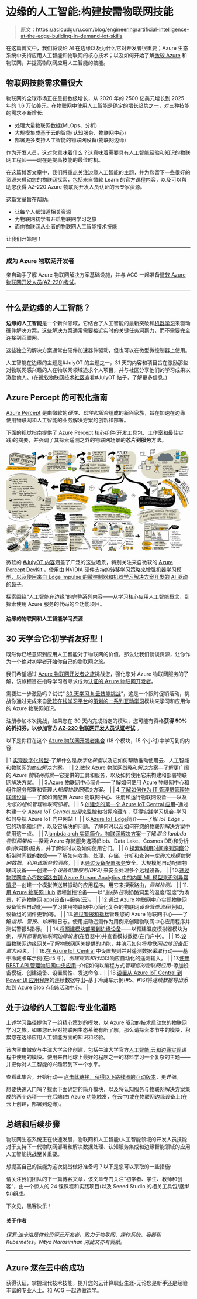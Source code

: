 # 边缘的人工智能:构建按需物联网技能

> 原文：<https://acloudguru.com/blog/engineering/artificial-intelligence-at-the-edge-building-in-demand-iot-skills>

在这篇博文中，我们将谈论 AI 在边缘以及为什么它对开发者很重要；Azure 生态系统中支持应用人工智能和物联网的核心技术；以及如何开始了解[微软 Azure](https://acloudguru.com/blog/engineering/what-is-microsoft-azure) 和物联网，并提高物联网应用人工智能的技能。

## 物联网技能需求量很大

物联网的全球市场正在呈指数级增长，从 2020 年的 2500 亿美元增长到 2025 年的 1.6 万亿美元。在物联网中使用人工智能是[确定的增长趋势之一](https://www.researchnester.com/reports/ai-in-iot-market/3317)，对三种技能的需求不断增长:

*   处理大量物联网数据(MLOps、分析)
*   大规模集成基于云的智能(认知服务、物联网中心)
*   部署更多支持人工智能的物联网设备(物联网边缘)

作为开发人员，这对您意味着什么？这意味着需要具有人工智能经验和知识的物联网工程师——现在是提高技能的最佳时机。

在这篇博客文章中，我们将重点关注边缘人工智能的主题，并为您留下一些很好的资源来启动您的物联网探索，包括来自微软 Learn 的官方课程内容，以及可以帮助您获得 AZ-220 Azure 物联网开发人员认证的云专家资源。

这篇文章旨在帮助:

*   让每个人都知道相关资源
*   为物联网初学者开启物联网学习之旅
*   面向物联网从业者的物联网人工智能技术技能

让我们开始吧！

* * *

### 成为 Azure 物联网开发者

亲自动手了解 Azure 物联网解决方案基础设施，并与 ACG 一起准备[微软 Azure 物联网开发人员(AZ-220)考试](https://acloudguru.com/course/azure-iot-solution-infrastructure-az-220-course-1)。

* * *

## **什么是边缘的人工智能？**

**边缘的人工智能**是一个新兴领域，它结合了人工智能的最新突破和[机器学习](https://acloudguru.com/course/introduction-to-machine-learning)来驱动硬件解决方案，这些解决方案通常需要接近实时的关键任务洞察力，而不需要完全连接到互联网。

这些独立的解决方案通常由硬件加速器件驱动，但也可以在微型微控制器上使用。

人工智能在边缘的主题是#JulyOT 的主题之一，31 天的内容和项目旨在激励那些对物联网感兴趣的人在物联网领域追求个人项目，并与社区分享他们的学习成果以激励他人。(在[微软物联网技术社区](https://aka.ms/julyot)查看#JulyOT 帖子，了解更多信息。)

## Azure Percept 的可视化指南

[Azure Percept](https://docs.microsoft.com/en-us/azure/azure-percept/?WT.mc_id=iot-21003-cxa) 是由微软的*硬件、软件和服务*组成的新兴家族，旨在加速在边缘使用物联网和人工智能的业务解决方案的创新和部署。

下面的视觉指南提供了 Azure Percept 核心组件(开发工具包、工作室和最佳实践)的摘要，并强调了其探索遥测之外的物联网场景的**芯片到服务**方法。

![](img/ab4cae889c6fbbc2b83884dcc255ded9.png)

微软的 [#JulyOT 内容](https://aka.ms/julyot)涵盖了广泛的这些场景，特别关注来自微软的 [Azure Percept DevKit](https://docs.microsoft.com/en-us/azure/azure-percept/overview-azure-percept-dk?WT.mc_id=iot-21003-cxa) ，使用由 NVIDIA 硬件支持的[转移学习策略来增强机器学习模型，以及使用来自 Edge Impulse 的微控制器和机器学习解决方案开发的](https://techcommunity.microsoft.com/t5/internet-of-things/train-smarter-with-nvidia-pre-trained-models-and-tao-transfer/ba-p/2528400?WT.mc_id=iot-20412-cxa) [AI 驱动的鼻子](https://www.youtube.com/watch?v=ZT_YpIG7L-I)。

探索围绕“人工智能在边缘”的完整系列内容——从学习核心应用人工智能概念，到探索使用 Azure 服务的代码的全功能项目。

#### 边缘的物联网和人工智能学习资源

## 30 天学会它:初学者友好型！

既然你已经意识到应用人工智能对于物联网的价值，那么让我们谈谈资源，让你作为一个绝对初学者开始你自己的物联网之旅。

我们希望通过 [Azure 物联网开发者之旅](https://aka.ms/iotlearningjourney)挑战您，强化您对 Azure 物联网服务的了解，该旅程旨在指导学习者寻求成为[认证的 Azure 物联网开发者](https://docs.microsoft.com/en-us/learn/certifications/exams/az-220?WT.mc_id=iot-21003-cxa)。

需要进一步激励吗？试试“ [30 天学习 It 云技能挑战](https://developer.microsoft.com/en-us/offers/30-days-to-learn-it?challenge_option=6437124F-B20B-4840-9715-CFD6D3F25C89?WT.mc_id=iot-21003-cxa)”，这是一个限时促销活动，挑战你通过完成来自[微软在线学习平台](https://learn.microsoft.com/?WT.mc_id=iot-21003-cxa#/)的[策划的一系列互动学习](https://docs.microsoft.com/en-us/users/cloudskillschallenge/collections/n52yhn0emjx0?WT.mc_id=cloudskillschallenge_6437124F-B20B-4840-9715-CFD6D3F25C89?WT.mc_id=iot-21003-cxa)模块来学习和应用你的 Azure 物联网知识。

注册参加本次挑战，如果您在 30 天内完成指定的模块，您可能有资格**获得 50%的折扣券，以参加官方 [AZ-220 物联网开发人员认证考试](https://docs.microsoft.com/en-us/learn/certifications/exams/az-220?WT.mc_id=iot-21003-cxa)** 。

以下是你将在这个 [Azure 物联网开发者集合](https://docs.microsoft.com/en-us/users/cloudskillschallenge/collections/n52yhn0emjx0?WT.mc_id=cloudskillschallenge_6437124F-B20B-4840-9715-CFD6D3F25C89?WT.mc_id=iot-21003-cxa) (18 个模块，15 个小时)中学习到的内容:

| 1.[实现数字化转型](https://docs.microsoft.com/en-us/learn/modules/enable-digital-transformation/?WT.mc_id=cloudskillschallenge_6437124F-B20B-4840-9715-CFD6D3F25C89%3FWT.mc_id%3Diot-21003-cxa&ns-enrollment-type=Collection&ns-enrollment-id=n52yhn0emjx0&WT.mc_id=iot-21003-cxa)–了解什么是*数字化转型*以及它如何帮助推动使用云、人工智能和物联网的商业解决方案。 |
| 2.[微软 Azure 物联网战略和解决方案](https://docs.microsoft.com/en-us/learn/modules/azure-iot-strategy-and-solutions/?WT.mc_id=cloudskillschallenge_6437124F-B20B-4840-9715-CFD6D3F25C89%3FWT.mc_id%3Diot-21003-cxa&ns-enrollment-type=Collection&ns-enrollment-id=n52yhn0emjx0&WT.mc_id=iot-21003-cxa)—了解更广阔的 *Azure 物联网前景*—它提供的工具和服务，以及如何使用它来构建和部署物联网解决方案。 |
| 3.[Azure 物联网中心](https://docs.microsoft.com/en-us/learn/modules/introduction-to-iot-hub/?WT.mc_id=cloudskillschallenge_6437124F-B20B-4840-9715-CFD6D3F25C89%3FWT.mc_id%3Diot-21003-cxa&ns-enrollment-type=Collection&ns-enrollment-id=n52yhn0emjx0&WT.mc_id=iot-21003-cxa)简介——了解如何使用 Azure 物联网中心和组件服务部署和管理*大规模物联网*解决方案。 |
| 4.[了解如何作为 IT 管理员管理物联网设备](https://docs.microsoft.com/en-us/learn/modules/manage-iot-devices/?WT.mc_id=cloudskillschallenge_6437124F-B20B-4840-9715-CFD6D3F25C89%3FWT.mc_id%3Diot-21003-cxa&ns-enrollment-type=Collection&ns-enrollment-id=n52yhn0emjx0&WT.mc_id=iot-21003-cxa)——了解如何配置 Azure 物联网中心、注册和运行物联网设备——以及*为您的组织管理物联网部署*。 |
| 5.[创建您的第一个 Azure IoT Central 应用](https://docs.microsoft.com/en-us/learn/modules/create-your-first-iot-central-app/?WT.mc_id=cloudskillschallenge_6437124F-B20B-4840-9715-CFD6D3F25C89%3FWT.mc_id%3Diot-21003-cxa&ns-enrollment-type=Collection&ns-enrollment-id=n52yhn0emjx0&WT.mc_id=iot-21003-cxa)–通过构建一个 *Azure IoT Central 应用*来监控和指挥冷藏车，获得实践学习机会–学习如何导航 Azure IoT 门户网站！ |
| 6.[Azure IoT Edge](https://docs.microsoft.com/en-us/learn/modules/introduction-iot-edge/?WT.mc_id=cloudskillschallenge_6437124F-B20B-4840-9715-CFD6D3F25C89%3FWT.mc_id%3Diot-21003-cxa&ns-enrollment-type=Collection&ns-enrollment-id=n52yhn0emjx0&WT.mc_id=iot-21003-cxa)简介——了解 *IoT Edge* ，它的功能和组件，以及它解决的问题。了解何时以及如何在您的物联网解决方案中使用这一点。 |
| 7.[lambda arch 实现简介。物联网解决方案](https://docs.microsoft.com/en-us/learn/modules/introduction-lambda-architecture-iot-solutions/?WT.mc_id=cloudskillschallenge_6437124F-B20B-4840-9715-CFD6D3F25C89%3FWT.mc_id%3Diot-21003-cxa&ns-enrollment-type=Collection&ns-enrollment-id=n52yhn0emjx0&WT.mc_id=iot-21003-cxa)—了解*混合 lambda 物联网架构* —探索 Azure 存储服务选项(Blob、Data Lake、Cosmos DB)和分析(时序洞察)服务，并了解何时以及如何使用它们。 |
| 8.[探索&利用时间序列洞察](https://docs.microsoft.com/en-us/learn/modules/explore-analyze-time-series-insights/?WT.mc_id=cloudskillschallenge_6437124F-B20B-4840-9715-CFD6D3F25C89%3FWT.mc_id%3Diot-21003-cxa&ns-enrollment-type=Collection&ns-enrollment-id=n52yhn0emjx0&WT.mc_id=iot-21003-cxa)分析带时间戳的数据——了解如何收集、处理、存储、分析和查询—*您的大规模物联网数据，利用该服务的洞察*。 |
| 9.[通过设备配置服务](https://docs.microsoft.com/en-us/learn/modules/securely-provision-iot-devices-at-scale-with-device-provisioning-service/?WT.mc_id=cloudskillschallenge_6437124F-B20B-4840-9715-CFD6D3F25C89%3FWT.mc_id%3Diot-21003-cxa&ns-enrollment-type=Collection&ns-enrollment-id=n52yhn0emjx0&WT.mc_id=iot-21003-cxa)安全、大规模地自动配置物联网设备——创建一个*设备配置服务(DPS)* 来安全处理多个远程设备。 |
| 10.[通过物联网中心将数据路由到 Azure Stream Analytics 中的内置 ML 模型来识别异常情况](https://docs.microsoft.com/en-us/learn/modules/data-anomaly-detection-using-azure-iot-hub/?WT.mc_id=cloudskillschallenge_6437124F-B20B-4840-9715-CFD6D3F25C89%3FWT.mc_id%3Diot-21003-cxa&ns-enrollment-type=Collection&ns-enrollment-id=n52yhn0emjx0&WT.mc_id=iot-21003-cxa)—创建一个模拟传送带振动的应用程序。用它来探索路由，*异常检测。* |
| 11.[用 Azure 物联网 Hub](https://docs.microsoft.com/en-us/learn/modules/remotely-monitor-devices-with-azure-iot-hub/?WT.mc_id=cloudskillschallenge_6437124F-B20B-4840-9715-CFD6D3F25C89%3FWT.mc_id%3Diot-21003-cxa&ns-enrollment-type=Collection&ns-enrollment-id=n52yhn0emjx0&WT.mc_id=iot-21003-cxa) 远程监控设备——以“*监控&控制*奶酪洞里的温度/湿度”为场景，打造物联网 app(设备)+服务(云)。 |
| 12.[通过 Azure 物联网中心](https://docs.microsoft.com/en-us/learn/modules/automate-iot-devices-management-with-azure-iot-hub/?WT.mc_id=cloudskillschallenge_6437124F-B20B-4840-9715-CFD6D3F25C89%3FWT.mc_id%3Diot-21003-cxa&ns-enrollment-type=Collection&ns-enrollment-id=n52yhn0emjx0&WT.mc_id=iot-21003-cxa)实现物联网设备管理自动化——学习使用物联网中心简化复杂的物联网*设备管理流程*(例如，设备组的固件更新)等。 |
| 13.[通过警报和指标](https://docs.microsoft.com/en-us/learn/modules/manage-azure-iot-hub-with-metrics-alerts/?WT.mc_id=cloudskillschallenge_6437124F-B20B-4840-9715-CFD6D3F25C89%3FWT.mc_id%3Diot-21003-cxa&ns-enrollment-type=Collection&ns-enrollment-id=n52yhn0emjx0&WT.mc_id=iot-21003-cxa)管理您的 Azure 物联网中心——了解*指标、警报、诊断*和日志。使用振动遥测作为用例来创建物联网中心应用程序并测试警报&指标。 |
| 14.[将预建模块部署到边缘设备](https://docs.microsoft.com/en-us/learn/modules/deploy-prebuilt-module-edge-device/?WT.mc_id=cloudskillschallenge_6437124F-B20B-4840-9715-CFD6D3F25C89%3FWT.mc_id%3Diot-21003-cxa&ns-enrollment-type=Collection&ns-enrollment-id=n52yhn0emjx0&WT.mc_id=iot-21003-cxa)——以预建温度模拟器模块为例，*将其部署到物联网边缘设备*(在容器中)并查看模拟数据(在门户中)。 |
| 15.[设置物联网边缘网关](https://docs.microsoft.com/en-us/learn/modules/set-up-iot-edge-gateway/?WT.mc_id=cloudskillschallenge_6437124F-B20B-4840-9715-CFD6D3F25C89%3FWT.mc_id%3Diot-21003-cxa&ns-enrollment-type=Collection&ns-enrollment-id=n52yhn0emjx0&WT.mc_id=iot-21003-cxa)–了解物联网网关提供的功能，并演示如何将*物联网边缘设备配置为网关*。 |
| 16.[在 Azure IoT Central](https://docs.microsoft.com/en-us/learn/modules/set-up-rules-take-actions-telemetry-data-azure-iot-central/?WT.mc_id=cloudskillschallenge_6437124F-B20B-4840-9715-CFD6D3F25C89%3FWT.mc_id%3Diot-21003-cxa&ns-enrollment-type=Collection&ns-enrollment-id=n52yhn0emjx0&WT.mc_id=iot-21003-cxa) 中设置规则并对遥测数据采取行动——基于冷藏卡车示例(在#5 中)，*创建规则和行动*以响应自动化的遥测输入。 |
| 17.[使用 REST API 管理物联网中央应用](https://docs.microsoft.com/en-us/learn/modules/manage-iot-central-apps-with-rest-api/?WT.mc_id=cloudskillschallenge_6437124F-B20B-4840-9715-CFD6D3F25C89%3FWT.mc_id%3Diot-21003-cxa&ns-enrollment-type=Collection&ns-enrollment-id=n52yhn0emjx0&WT.mc_id=iot-21003-cxa)–介绍如何以编程方式*管理您的物联网应用*–添加设备模板、创建设备、设置属性、发送命令… |
| 18.[设置从 Azure IoT Central 到 Power BI 应用程序](https://docs.microsoft.com/en-us/learn/modules/continuously-export-data-from-iot-central-power-bi/?WT.mc_id=cloudskillschallenge_6437124F-B20B-4840-9715-CFD6D3F25C89%3FWT.mc_id%3Diot-21003-cxa&ns-enrollment-type=Collection&ns-enrollment-id=n52yhn0emjx0&WT.mc_id=iot-21003-cxa)的连续数据导出–基于冷藏车示例(#5、#16)将*连续数据导出*添加到 Azure Blob 存储&活动中心。 |

## **处于边缘的人工智能:专业化道路**

上述学习路径提供了一组精心策划的模块，以 Azure 驱动的技术启动您的物联网学习之旅。如果您已经对物联网生态系统有所了解，那么请探索本节中的模块，积累您在边缘应用人工智能方面的知识和经验。

该内容由微软与牛津大学合作创建，包括牛津大学官方[人工智能:云和边缘实现](https://www.conted.ox.ac.uk/courses/artificial-intelligence-cloud-and-edge-implementations)课程中使用的模块。使用来自地球上最好的程序之一的材料学习一个复杂的主题——并把你对人工智能的兴趣带到下一个水平。

查看此集合，开始行动— [点击此链接，获得以下路线图的互动版本](https://markmap.js.org/full#?d=gist:37605e89098512713f5d6641ca3abba9&WT.mc_id=iot-21003-cxa)，更详细。

想要快速入门吗？探索下面确定的简介模块，以及将认知服务与物联网解决方案集成的两个选项——在后端(由 Azure 功能触发，在云中)或在物联网边缘设备上(在云上创建，部署到边缘)。

## **总结和后续步骤**

物联网生态系统正在快速发展，物联网和人工智能/人工智能领域的开发人员技能对于支持下一代物联网部署和解决数据处理、认知服务集成和边缘智能领域的应用人工智能挑战至关重要。

想提高自己的技能为这次挑战做好准备吗？以下是您可以采取的一些措施:

请关注我们团队的下一篇博客文章，该文章专门关注“初学者、学生、教师和创客”，由一个惊人的 24 课课程和实践项目(以及 Seeed Studio 的相关工具包/捆绑包)组成。

下次见，黑客快乐！

#### 关于作者

*[保罗·迪卡洛](https://twitter.com/pjdecarlo)是微软资深云开发者，致力于物联网、操作系统、容器和 Kubernetes。Nitya Narasimhan 对此文亦有贡献。*

* * *

## Azure 您在云中的成功

获得认证，掌握现代技术技能，提升您的云计算职业生涯-无论您是新手还是经验丰富的专业人士。和 ACG 一起边做边学。